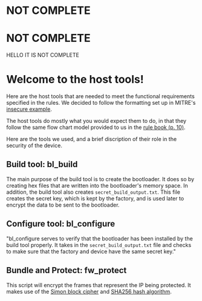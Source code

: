 # NOT COMPLETE

# NOT COMPLETE

HELLO IT IS NOT COMPLETE





# Welcome to the host tools!
Here are the host tools that are needed to meet the functional requirements 
specified in the rules. We decided to follow the formatting set up in MITRE's
[insecure example](https://github.com/mitre-cyber-academy/2017-ectf-insecure-example).

The host tools do mostly what you would expect them to do, in that they follow the same
flow chart model provided to us in the [rule book (p. 10)](http://mitrecyberacademy.org/competitions/embedded/ectf_challenge17_v2.0.pdf).

Here are the tools we used, and a brief discription of their role in the security of 
the device.

## Build tool: bl_build
The main purpose of the build tool is to create the bootloader. It does so by creating hex files
that are written into the bootloader's memory space. In addition, the build tool also creates
`secret_build_output.txt`. This file creates the secret key, which is kept by the factory, and is
used later to encrypt the data to be sent to the bootloader. 

## Configure tool: bl_configure
"bl_configure serves to verify that the bootloader has been installed by the build tool properly. It
takes in the `secret_build_output.txt` file and checks to make sure that the factory and device have
the same secret key."

## Bundle and Protect: fw_protect
This script will encrypt the frames that represent the IP being protected. It makes use of the [Simon 
block cipher](https://github.com/inmcm/Simon_Speck_Ciphers/tree/master/Python) and [SHA256 hash algorithm](https://docs.python.org/2/library/hashlib.html).
